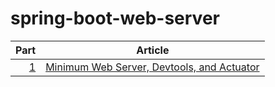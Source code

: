 # spring-boot-web-server

| Part         | Article
| ---:         | ---
| [1](part-01) | [Minimum Web Server, Devtools, and Actuator](https://blog.hcf.dev/article/2019-11-16-spring-boot-part-01/)
